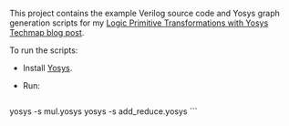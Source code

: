 
This project contains the example Verilog source code and Yosys graph generation scripts for
my [Logic Primitive Transformations with Yosys Techmap blog post](https://tomverbeure.github.io/2022/11/18/Primitive-Transformations-with-Yosys-Techmap.html).

To run the scripts:

* Install [Yosys](https://github.com/YosysHQ/yosys).
* Run:

    ```sh
yosys -s mul.yosys
yosys -s add_reduce.yosys
    ```

